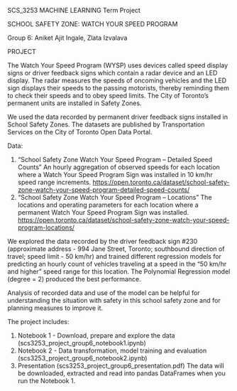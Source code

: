 SCS_3253 MACHINE LEARNING Term Project

SCHOOL SAFETY ZONE: WATCH YOUR SPEED PROGRAM

Group 6: Aniket Ajit Ingale, Zlata Izvalava

PROJECT

The Watch Your Speed Program (WYSP) uses devices called speed display signs or driver feedback signs which contain a radar device and an LED display. The radar measures the speeds of oncoming vehicles and the LED sign displays their speeds to the passing motorists, thereby reminding them to check their speeds and to obey speed limits. The City of Toronto’s permanent units are installed in Safety Zones.

We used the data recorded by permanent driver feedback signs installed in School Safety Zones. The datasets are published by Transportation Services on the City of Toronto Open Data Portal.

Data:
1. “School Safety Zone Watch Your Speed Program – Detailed Speed Counts” An hourly aggregation of observed speeds for each location where a Watch Your Speed Program Sign was installed in 10 km/hr speed range increments. https://open.toronto.ca/dataset/school-safety-zone-watch-your-speed-program-detailed-speed-counts/
2. “School Safety Zone Watch Your Speed Program – Locations” The locations and operating parameters for each location where a permanent Watch Your Speed Program Sign was installed. https://open.toronto.ca/dataset/school-safety-zone-watch-your-speed-program-locations/

We explored the data recorded by the driver feedback sign #230 (approximate address - 994 Jane Street, Toronto; southbound direction of travel; speed limit - 50 km/hr) and trained different regression models for predicting an hourly count of vehicles traveling at a speed in the “50 km/hr and higher” speed range for this location. The Polynomial Regression model (degree = 2) produced the best performance.

Analysis of recorded data and use of the model can be helpful for understanding the situation with safety in this school safety zone and for planning measures to improve it.

The project includes:
1. Notebook 1 - Download, prepare and explore the data (scs3253_project_group6_notebook1.ipynb)
2. Notebook 2 - Data transformation, model training and evaluation (scs3253_project_group6_notebook2.ipynb)
3. Presentation (scs3253_project_group6_presentation.pdf)
The data will be downloaded, extracted and read into pandas DataFrames when you run the Notebook 1.
